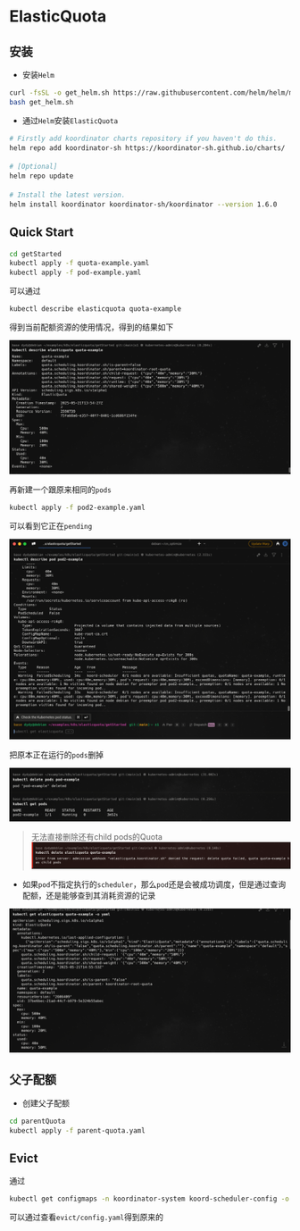 # ElasticQuota

## 安装

- 安装`Helm`

```bash
curl -fsSL -o get_helm.sh https://raw.githubusercontent.com/helm/helm/main/scripts/get-helm-3
bash get_helm.sh
```

- 通过`Helm`安装`ElasticQuota`

```bash
# Firstly add koordinator charts repository if you haven't do this.
helm repo add koordinator-sh https://koordinator-sh.github.io/charts/

# [Optional]
helm repo update

# Install the latest version.
helm install koordinator koordinator-sh/koordinator --version 1.6.0
```

## Quick Start

```bash
cd getStarted
kubectl apply -f quota-example.yaml
kubectl apply -f pod-example.yaml
```

可以通过

```bash
kubectl describe elasticquota quota-example
```

得到当前配额资源的使用情况，得到的结果如下

![当前配额使用情况](./assets/image-2.png)

再新建一个跟原来相同的`pods`

```bash
kubectl apply -f pod2-example.yaml
```

可以看到它正在`pending`

![alt text](./assets/image.png)

把原本正在运行的`pods`删掉

![alt text](./assets/image-1.png)

> 无法直接删除还有child pods的Quota
> ![alt text](./assets/image-3.png)

- 如果`pod`不指定执行的`scheduler`，那么`pod`还是会被成功调度，但是通过查询配额，还是能够查到其消耗资源的记录

![alt text](assets/image-4.png)


## 父子配额

- 创建父子配额

```bash
cd parentQuota
kubectl apply -f parent-quota.yaml
```

## Evict

通过

```bash
kubectl get configmaps -n koordinator-system koord-scheduler-config -o yaml
```

可以通过查看`evict/config.yaml`得到原来的

